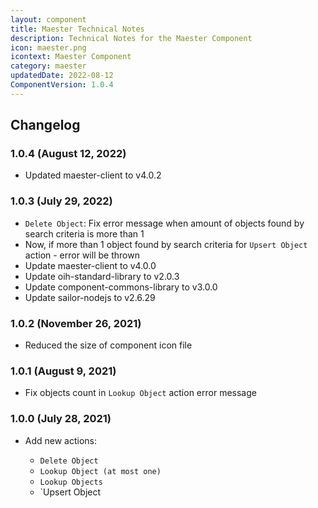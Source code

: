 ```yaml
---
layout: component
title: Maester Technical Notes
description: Technical Notes for the Maester Component
icon: maester.png
icontext: Maester Component
category: maester
updatedDate: 2022-08-12
ComponentVersion: 1.0.4
---
```


## Changelog

### 1.0.4 (August 12, 2022)

* Updated maester-client to v4.0.2

### 1.0.3 (July 29, 2022)

* `Delete Object`: Fix error message when amount of objects found by search criteria is more than 1
* Now, if more than 1 object found by search criteria for `Upsert Object` action - error will be thrown
* Update maester-client to v4.0.0
* Update oih-standard-library to v2.0.3
* Update component-commons-library to v3.0.0
* Update sailor-nodejs to v2.6.29

### 1.0.2 (November 26, 2021)

* Reduced the size of component icon file

### 1.0.1 (August 9, 2021)

* Fix objects count in `Lookup Object` action error message

### 1.0.0 (July 28, 2021)

* Add new actions:

  - `Delete Object`
  - `Lookup Object (at most one)`
  - `Lookup Objects`
  - `Upsert Object
